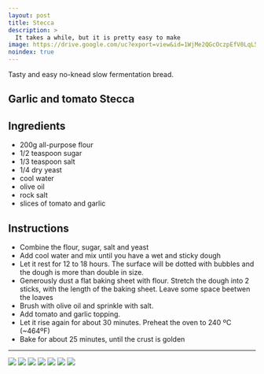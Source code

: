 ```yaml
---
layout: post
title: Stecca
description: >
  It takes a while, but it is pretty easy to make
image: https://drive.google.com/uc?export=view&id=1WjMe2QGcOczpEfV0LqL5t9r9BX0ma19E
noindex: true
---
```


Tasty and easy no-knead slow fermentation bread.

## Garlic and tomato Stecca

## Ingredients

  - 200g all-purpose flour
  - 1/2 teaspoon sugar
  - 1/3 teaspoon salt
  - 1/4 dry yeast
  - cool water
  - olive oil
  - rock salt
  - slices of tomato and garlic

## Instructions

  - Combine the flour, sugar, salt and yeast
  - Add cool water and mix until you have a wet and sticky dough
  - Let it rest for 12 to 18 hours. The surface will be dotted with bubbles and the dough is more than double in size.
  - Generously dust a flat baking sheet with flour. Stretch the dough into 2 sticks, with the length of the baking sheet. Leave some space beetwen the loaves
  - Brush with olive oil and sprinkle with salt.
  - Add tomato and garlic topping.
  - Let it rise again for about 30 minutes. Preheat the oven to 240 ºC (~464ºF)
  - Bake for about 25 minutes, until the crust is golden

* * * 

![](https://drive.google.com/uc?export=view&id=1f0Bmei2px0T_pxem-6XT2fTPmShWXvLV)
![](https://drive.google.com/uc?export=view&id=1_w8NE3687dpZ99N3-md3p-_8b2uk4YgE)
![](https://drive.google.com/uc?export=view&id=1-opOte83JiRPnZGWrc5BWZdhFR5QUdbu)
![](https://drive.google.com/uc?export=view&id=1ZeRaQCcntCUeVWP3Wqbk-3VlOrGBOarE)
![](https://drive.google.com/uc?export=view&id=131eDwZdQp8WEQL7fq_kQWlJ2Hn9RFyOY)
![](https://drive.google.com/uc?export=view&id=1iIjWTWkEADX_ER9yKQJGSp7pOlxKsyc4)
![](https://drive.google.com/uc?export=view&id=1WjMe2QGcOczpEfV0LqL5t9r9BX0ma19E)
